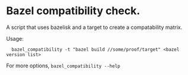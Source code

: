 # Bazel compatibility check.

A script that uses bazelisk and a target to create a compatability matrix.

Usage:
```
  bazel_compatibility -t "bazel build //some/proof/target" <bazel version list>
```

For more options, `bazel_compatibility --help`

